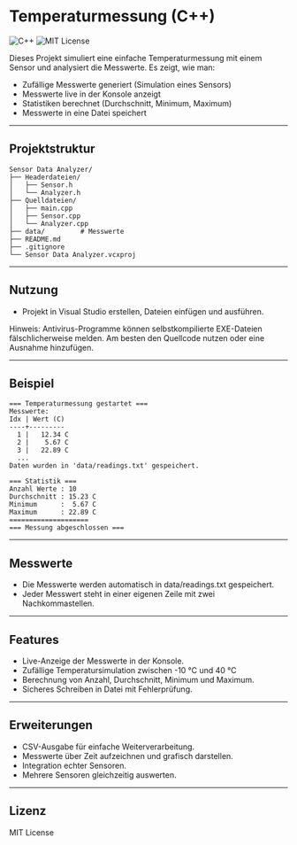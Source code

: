 ﻿# Temperaturmessung (C++)

![C++](https://img.shields.io/badge/C%2B%2B-17-blue)
![MIT License](https://img.shields.io/badge/License-MIT-green)

Dieses Projekt simuliert eine einfache Temperaturmessung mit einem Sensor und analysiert die Messwerte.
Es zeigt, wie man:

- Zufällige Messwerte generiert (Simulation eines Sensors)
- Messwerte live in der Konsole anzeigt
- Statistiken berechnet (Durchschnitt, Minimum, Maximum)
- Messwerte in eine Datei speichert

---

## Projektstruktur
```text
Sensor Data Analyzer/
├── Headerdateien/
│   ├── Sensor.h
│   └── Analyzer.h
├── Quelldateien/
│   ├── main.cpp
│   ├── Sensor.cpp
│   └── Analyzer.cpp
├── data/         # Messwerte
├── README.md
├── .gitignore
└── Sensor Data Analyzer.vcxproj

```

---

## Nutzung
- Projekt in Visual Studio erstellen, Dateien einfügen und ausführen.

Hinweis: Antivirus-Programme können selbstkompilierte EXE-Dateien fälschlicherweise melden.
Am besten den Quellcode nutzen oder eine Ausnahme hinzufügen.

---

## Beispiel
```text
=== Temperaturmessung gestartet ===
Messwerte:
Idx | Wert (C)
----+---------
  1 |   12.34 C
  2 |    5.67 C
  3 |   22.89 C
  ...
Daten wurden in 'data/readings.txt' gespeichert.

=== Statistik ===
Anzahl Werte : 10
Durchschnitt : 15.23 C
Minimum      :  5.67 C
Maximum      : 22.89 C
====================
=== Messung abgeschlossen ===
```

---

## Messwerte
- Die Messwerte werden automatisch in data/readings.txt gespeichert.
- Jeder Messwert steht in einer eigenen Zeile mit zwei Nachkommastellen.

---

## Features
- Live-Anzeige der Messwerte in der Konsole.
- Zufällige Temperatursimulation zwischen -10 °C und 40 °C
- Berechnung von Anzahl, Durchschnitt, Minimum und Maximum.
- Sicheres Schreiben in Datei mit Fehlerprüfung.

---

## Erweiterungen
- CSV-Ausgabe für einfache Weiterverarbeitung.
- Messwerte über Zeit aufzeichnen und grafisch darstellen.
- Integration echter Sensoren.
- Mehrere Sensoren gleichzeitig auswerten.

---

## Lizenz
MIT License
